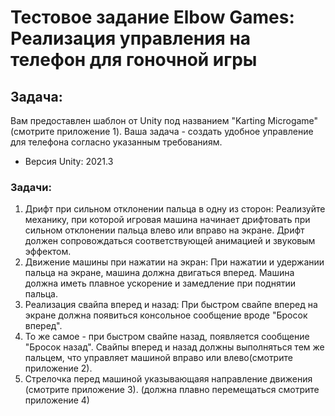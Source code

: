 # Тестовое задание Elbow Games: Реализация управления на телефон для гоночной игры

## Задача:
Вам предоставлен шаблон от Unity под названием "Karting Microgame"(смотрите приложение 1). Ваша задача - создать удобное управление для телефона согласно указанным требованиям.
 - Версия Unity: 2021.3

### Задачи:
1. Дрифт при сильном отклонении пальца в одну из сторон:
Реализуйте механику, при которой игровая машина начинает дрифтовать при сильном отклонении пальца влево или вправо на экране.
Дрифт должен сопровождаться соответствующей анимацией и звуковым эффектом.
2. Движение машины при нажатии на экран:
При нажатии и удержании пальца на экране, машина должна двигаться вперед.
Машина должна иметь плавное ускорение и замедление при поднятии пальца.
3. Реализация свайпа вперед и назад:
При быстром свайпе вперед на экране должна появиться консольное сообщение вроде "Бросок вперед".
4. То же самое - при быстром свайпе назад, появляется сообщение "Бросок назад".
Свайпы вперед и назад должны выполняться тем же пальцем, что управляет машиной вправо или влево(смотрите приложение 2).
5. Стрелочка перед машиной указывающаяя направление движения (смотрите приложение 3). (должна плавно перемещаться смотрите приложение 4)
